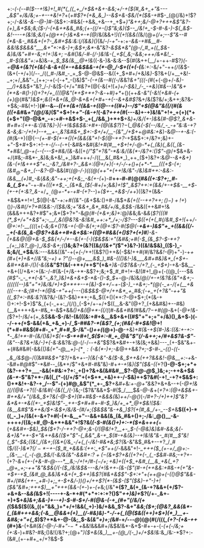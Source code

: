 +:-*(_-(_--#(*_$--+!&)+!_#(*(_((_+_/+$&+&+-&&;+/-+($(#_&+_+"&---_&$"+/&/&;+_-_+--*+*&!+?_+(_+#$?+(+&_&_)--&$+&-$&/(*($&-+#_$-_(@(/&)+!$?+;-/_-&!&-&--@-)_#-(&$+:-#&&(-+&&_+&--+_+$_$+)$"&++;&/-@+?+++&$"&?-(+)_&+$&;&;($-/-(+&+*&&_#&;(+-((/+-()$"&;&)($--_/&!+_-$-#-&-)-$(_&$-*&!----+(&!&;&/(+(@++(*-)&*&+-+(@_/&(&&+!_)((+!(&&((_&/(@_+(/+;--$"&--#(*&-&-_#&&+(+?-_&#+$&:&:_(_/(&&)()_(&/-/_-+"_-+:+_-&&-+#&__#-&&!&$&&&"___&+"+:+&-)+;&$+;&*-_&"&?-*&$&*&"(@-/_#_+((_$&-&)&/&"+#+-&;+!+:_)&$+;-$&#()&/-#-(_/-)&!&-(_+$(_&;-&&;+++/&*&!_-_#-$(&&"+:+*&)&*-+_$_$&(&__@+!&*((-&-)&-&:&--$(#(&++(__/+-++-#$?_)(_-*+__@&+(_&?(+(&(_-&-&+$($_(+-+&&$&&-+(*-@_/-$+((+_(-(__&:+:-*&/+"-++_(/(&_$-(&+(-+/+)(/--_/((_#-/&#_-_+_$-@-@&$--&((+_$+#+/+&_)&)-_$?&+(/+__+&!-_+;+/_&&"-_(++;-+(-(-+*_-()&)$"-_(-+(&--#((-/&_&?_&+"(((-(#_(+(-@+/-*&)-__/_)+_&*&$+"&?_/-/-&($-(+/+"_#&?+_(@(-&(+!(_+)+/-$&)_/-_-+&)(#&--)&"&+(*+&-#()-)()+?+/+_(((@&"(*+$+*+?-&_-+#_)+*_+()(++_&-&"(-&!(+&#-(+(+)_@(#&"_)&$+;&((+&+(&_@-&+&+(+#+-+(--&+&#$?_&+/&($?&/+;&++;&?&-+$&;-#&(+!-)__(#--&_--((++(&+!(&&-+$($(@--+((#+)-*-/$"+$(@&"&((/(#(*&(((+&_#&_+"(@(/&)_($"+$+!+_+"-(&-+!_(_-&?+++(_#(---&)+-+)&!&"+!+_+(+)(*+(+$+"(@-@&*_-+:+#-+&$+$-_+(_/&&_)+*+$__+&_)+/&/(+-)&_&(_#-@$?_&+&-#+#+:(++-&:()&?&)-)(-+!&$&$&:+#+-(@(&$?_)$?-$(*_@&(-$(--/&/_-_-+"&:&-+?&-&;&:-/+!+)--+__+-_&?&#&+_$+:-$+/+/__-(&"_/+$+*+*_@_#&:+*_&_)-&_@--+-&:(-(#(_&-+)(@(--*(+-#-$(+-*()(*(&&(&"+!-$(@-++?-*+$&$+:+/&?+;&)+-+"-$+#+$+:+!-+_-(/--(-_+(-&#&+&#(_&!+#(#__+$+!+/-@-*+(_(&)(_&((_(&-*+#&!_@-+(--(---$+#&/(&-_&((+_$(/$"$"+?&"-*&:&/(&(*-/&?+:()$"-@_/+$&+&-+/(#&;-#&*-_&)&;&+&!_+_)&#+++/-/((__&(_#&*_)_++_($+)&?+:&*_@--_&+&+)(&-(+!&+_+_+$"+:_-&?_/&#+?-_&&+:(@+/+)(-+/-/-+()+(+*-*___(((+$-(+;(&_#_$_@-$&+_(--&?-@-*&&(#(*(@-/-)(((@(++"_+_(+_+!&/&"_-_/&)&#+_+:-&&:_-(&&__(+)_#_-&*(*&_&;&"-++;+_(+&;_-&(+-(*+)-#__++-#-#(@(#_&((+:$?+;_#-&_(_$+___+"-+-#+_(((*+$_-_(&*&_($(_-#+/+;&*&)+!$"_&$?_++:+(_&&/+-+$&-__+$-(_+-_+(+:&?_&-*+/_$_+_-($_@_+-*+-+#-(+?--_)+_($+-_+&$-/++_)((&?+(&&-+&$&*+!+!_$(@(-&"-_+:+#((&"_-(_&_+$&:()+#-/&$+_&(+((*-*-++?+$+;()-)+!+$_)()_)-/&#(/+?+#(&&:-/($&/&;+"&&+_&*_#&/+/&_&$&-_/&&((++&#+!&(&&&+++&?+#$"+;&*($+?+"-&_@(#-*(+&*+;&)+:_@_)&_&;&-&*&*(*$?(((#(*_$+/+"+&$"+;-__/_&(@&?&-&!&#_++:+*_/+;-/$?---$((+(+(_#(/&#_$+!(*++_/-@+:+!-__(((_(+(-*&;_&+$()$?&-+$($-@-&_(+;_+(@+:$?-#($_@(-__+&+-_)&_$"+_+((&&((/-_+(-&(&_&-@$?+&&++#+&+$&:+((@+#&&(+()$?+(+)_#___)-&-(+_&&_@(@+&-$_$&(+/-/+--&(_+-_(-)($&$&:+"(_&#&;+#(-_$_(&_$?-$-*+?_(+;_)&?_@-)_/&$-&+;(*(__)&;&?+(&?((&*(/(&+"(*$"+)&?-)((&!&$&)_(($-)_-&;&/(_+$&__/&:---&&&((&"-+(_+(-/_++!(&$?()++&(-$&!++_#(#_/&?&*&!-*_@_)+"-)-+_+(#+_(*+)+&+/_/&"&;-$+)+?$"()-_-@+___&$_)_#&-((()&!-)&___&#+#&)&*_(+$+-&*_#+*&#-/()(-&(&___&"$?(&(-+*+/++$"(+&___+)&-()$?&&-/+?_(-_+$+)_-+&-$&__-+&+((/+&+:+(&:-/-#(&-(+/&-+*-&$?+;&;+$_#_#+!+-&!(#+!_@+(-((@_(---$&_(#$"-_-_+*(-&"-_&?_)&)+&+&+$-*&-()-$_$_+-@-/&)&/_@_/_/+-+!&?&(&"+&+;-((((((--)&"+"+)&/&/+)+$+*++--+(&)-$+$+/-$+_-(_$-)_-+&+;-*(@(-_+-/(+(__+&(((--+-&;(#+!-*(@&-+"++(---()&$&$-@+/++&*_+_#&;(-+_+(+?&"-++"&((_$?+:-#&:&?(_&?&/-(&?-$&)+*+;+&_$((+$()(*+:$?-@+$+;(*(&-+()+:+!-$+)$"&_(+(-_++:_/(/()_(-$+/+-+/+$((__&-&"(@+?_(+&&#&)+--#&)(__&++++&+-#&_+-&$+&&_()+&(@+*-((/(_(#-_&&+#&!_#&_&/$?-$+#(@-_&+(*-@+!&-(*$?+!-/&/+(+_&$__&&-$-/&!-(&(((&:+#+&__&$+&+((#$"+"+;+"+/&)()_&+$-)(--/-++*(*+$-&&(+&_+&_+)-/_$-#_#&?-*(&$?_(+;(#&(-#+$&!_@+!(*+#+#&$(#+#-_+*_#+#_$-/&"-(_)++(_(@+)-@__-+&)+*_#(&-_+$(#-)&:((&:+-+:-*-_&!+*-#-(&/()&)+$(+__-$-*+#+!_$($+:-#_+_@&"$"(/-_&$+$+;+/_#+&$?&-$"__-(&"-_-_&?&_+!&/-)+(_-&:&*&?&:_@_-(/-/--_+&"_$$?&*&#+-+!&(&;+&&)---_(+-$&"&*+*-+(#&#&#(-&&((_)&(+"-@__+)-$(*__+:($-&(*-)+;-&_@++&_&?+;-$-#-_-(()-((-_&_/&$_@-/((&#_#&$+"$?_/+&+_+_-_-)(&(-&"-&($-&_$++&*(++?&&&!-@&*__+:-+_&--&#+#_@_#$"-*&#--_(&*+/$"+&+#-#&"&)-#+*+*_-+!&)(*$"($&-(*(_+?(__)-@-$+;+*+(&?-++?+___-&&(+#&:+?+:_+()+?&+&(&#&#__$?-@_@-@_$_)&;+;-++&+$_&(&-*_-$"&?+*-/&((_(*-((/+/$"+(+$+*_+&)++-/-$&)++$?&#(-+!_-+?+$&$+:()+*&!+-&?-+_/--$"-(+)_#_@_&$"(*_+-_$?__+&_#+_&:_+-@+"&_&?+&+&--+(-*_@+!&((/_(_@&-+?_((-&!&#(-(&((_/(*-)&;-($?&"&&+$-#($_/___$_&-@-&_+(*+?+:(@+&_$&+-#+*&/+"(/&&_$+?&(-@-$+)(#+#&$-+_&&_&_(*&)_++/-@()_(-*___/_#+?-/+)++_)$"&?&*&+-*&((*-_+$_)&!$"-_++-$+#+#+-_#-$_)&/+_+*_@+$&!($&:(&__&#$"_&+$+$&/_$+:&$+/&/&-(#_/+;($&$&"&-+&_)$?(+(#_&_/+-_--$+*&__$((+)-*((_-_)+/(&(+-&+?+#(-(*-&__+"--&&+&&(&_(&_#&+()+;-/&:_@()__-&-++++/((&;+#_@-&+*+&&"+!$?&(_(-$-#(&()+)+:-*($+&_+_++(___+(*_+&_&#+-___$&)_$_&($+?-/-++?-@+;&-(/(@&!+?__+-_$-(-@&)&)&#-&&;&(-&+)&"_++_-$+"&++&&(($+"$"-(_&&"_&-+_$(#-+&(&)--+!&!&"&-_#(#__$"&!(_$"-$&;((&!_/(&+;((&*(/&_-/+(_(-/&!-#&*&;$?(*&-&"&$_#&+--+?_/_#($_/((-)&*$?(/-*-$+-($_#_+&&&:(++:_+$"++(/-_&&&"+!-*_+++($_(+-+/_@+:-_(&-__-(_-(-@_$&/(-&/&(&"-*_&&#+:$?+(-$(&+*$?+&((+?+(-_(_-$&#-#&;-*+?+-_(+?-_&_+_(+-(+*&*-#-@_-_--*__&;-/+!+/_#-*($-/+;+$&)+_((+$_+&#_(__&_+&(_+?_@+_+;-++"&"&$&(_/(-($_/&!&$&---&/+!&++*-*(&-($"(#-+(++&&:+#&-+(+"&-+$+-+$_(&#_@_&&)&+&+(+_$++_)_&$?(#&+&$$"-$+:+"+(++_@+(-(()_@$"&&-#+/(#&(++-_+#-)+;_+-$_+&/-)_)()+/++$?(*-(&$-($"($&)-_+"-)+!($&"&#+;+++$_)__+"+++(&&-(+*-)_+-(+_&;(/&"__+($?_&(+_(&-+?&&+(+/$?-*+*&+&--&_&(_&$+!(----+-&-*+#(*+*+:+:+?()$"_++)&)+_$?(/+-_&+-+)+$+*&)&_+;&&-)+-_-+)-$-#-$+/-#(@&-(-+_(#+"(/&*_/(+(_($&$($((&_((+"&&_)+*+/+!&&(_+)-)&/+&&_$?-&+"_&&;($+;(@&?_&&(&*-(_(&#+++&&;(-&__@&&+(+)__(/-#&)&)-*-/-+(_(@($&((++)+$+)(*_)__+-&#&;+"+(_$_)$?+*&+-@-(&;_$-&(*&"+)+;(*&#-+_/---@_)(@(#(/(((*_(+?-(+&-++*(#+)&__-(+&#_(&(-@-/-#+"-$-*+$_&&!&&&#+/&$&!&*-&+$-#+*-*+-(_-(+(-/&;+(+:&_-)+#&?-#&;()&!(/&?+;(@+"_)($+&(&_)__+-(@_/(-_)+/+$&!&:_&_/&:-*$?+:-(&#_(+-+#+_+/+?&$-$

